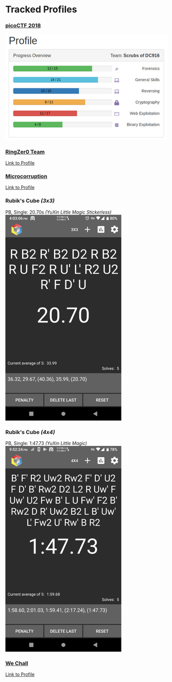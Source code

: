 # Tracked Profiles
### [picoCTF 2018](https://picoctf.com/about)
![pico2018](https://github.com/boneitis/ctf/raw/master/pico18.jpg)

### [RingZer0 Team](https://ringzer0ctf.com/home)
[Link to Profile](https://ringzer0ctf.com/profile/17453/)

### [Microcorruption](https://www.microcorruption.com/about)
[Link to Profile](https://microcorruption.com/profile/38325)

### Rubik's Cube *(3x3)*
PB, Single: 20.70s *(YuXin Little Magic Stickerless)*<br/>
![3x3](https://github.com/boneitis/ctf/blob/master/FiveTimer3.png)

### Rubik's Cube *(4x4)*
PB, Single: 1:47.73 *(YuXin Little Magic)*<br/>
![4x4](https://github.com/boneitis/ctf/blob/master/FiveTimer4.png)

### [We Chall](https://www.wechall.net/)
[Link to Profile](https://www.wechall.net/profile/boneitis)
